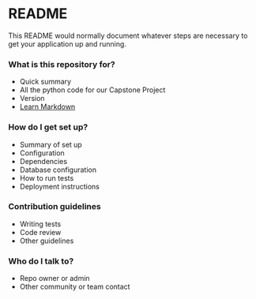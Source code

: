 # README #

This README would normally document whatever steps are necessary to get your application up and running.

### What is this repository for? ###

* Quick summary
* All the python code for our Capstone Project
* Version
* [Learn Markdown](https://bitbucket.org/tutorials/markdowndemo)

### How do I get set up? ###

* Summary of set up
* Configuration
* Dependencies
* Database configuration
* How to run tests
* Deployment instructions

### Contribution guidelines ###

* Writing tests
* Code review
* Other guidelines

### Who do I talk to? ###

* Repo owner or admin
* Other community or team contact